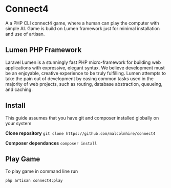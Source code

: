# Connect4

A a PHP CLI connect4 game, where a human can play the computer with simple AI.
Game is build on Lumen framework just for minimal installation and use of artisan.

## Lumen PHP Framework

Laravel Lumen is a stunningly fast PHP micro-framework for building web applications with expressive, elegant syntax. We believe development must be an enjoyable, creative experience to be truly fulfilling. Lumen attempts to take the pain out of development by easing common tasks used in the majority of web projects, such as routing, database abstraction, queueing, and caching.


## Install

This guide assumes that you have git and composer installed globally on your system

**Clone repository**
`git clone https://github.com/malcolmhire/connect4`

**Composer dependances**
`composer install`


## Play Game

To play game in command line run

`php artisan connect4:play`